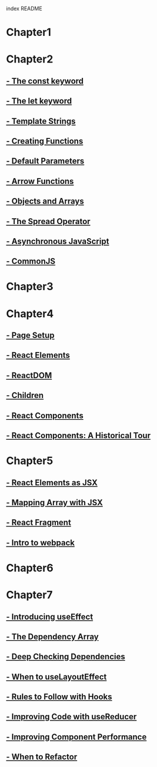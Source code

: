 index README
# Chapter1

# Chapter2
## [- The const keyword](_Chapter2/a.The_const_keyword.md)
## [- The let keyword](_Chapter2/b.The_let_keyword.md)
## [- Template Strings](_Chapter2/c.Template_Strings.md)
## [- Creating Functions](_Chapter2/d.Creating_Functions.md)
## [- Default Parameters](_Chapter2/e.Default_Parameters.md)
## [- Arrow Functions](_Chapter2/f.Arrow_Functions.md)
## [- Objects and Arrays](_Chapter2/g.Object_and_Arrays.md)
## [- The Spread Operator](_Chapter2/h.The_Spread_Operator.md)
## [- Asynchronous JavaScript](_Chapter2/j.Asynchronous_JavaScript.md)
## [- CommonJS](_Chapter2/k.CommonJS.md)

# Chapter3

# Chapter4
## [- Page Setup](_Chapter4/a.Page_Setup.md)
## [- React Elements](_Chapter4/b.React_Elements.md)
## [- ReactDOM](_Chapter4/c.ReactDOM.md)
## [- Children](_Chapter4/d.Children.md)
## [- React Components](_Chapter4/e.React_Components.md)
## [- React Components: A Historical Tour](_Chapter4/f.React_Components_A_Historical_Tour.md)

# Chapter5 
## [- React Elements as JSX](./_Chapter5/a.React_Elementes_as_JSX.md)
## [- Mapping Array with JSX](./_Chapter5/b.Mapping_Array_with_JSX.md)
## [- React Fragment](./_Chapter5/c.React_Fragments.md)
## [- Intro to webpack](./_Chapter5/d.intro_to_webpack.md)

# Chapter6

# Chapter7

## [- Introducing useEffect](./_Chapter7/a.Introducing_useEffect.md)
## [- The Dependency Array](./_Chapter7/b.The_Dependency_Array.md)
## [- Deep Checking Dependencies](./_Chapter7/c.Deep_Checking_Dependencies.md)
## [- When to useLayoutEffect](./_Chapter7/d.When_to_useLayoutEffect.md)
## [- Rules to Follow with Hooks](./_Chapter7/e.Rules_to_Follow_with_Hooks.md)
## [- Improving Code with useReducer](./_Chapter7/f.Improving_Code_with_useReducer.md)
## [- Improving Component Performance](./_Chapter7/g.Improving_Component_Performance.md)

## [- When to Refactor](./_Chapter7/i.When_to_Refactor.md)